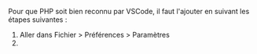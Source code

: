 

Pour que PHP soit bien reconnu par VSCode, il faut l'ajouter en suivant les étapes suivantes :
1. Aller dans Fichier > Préférences > Paramètres
2. 